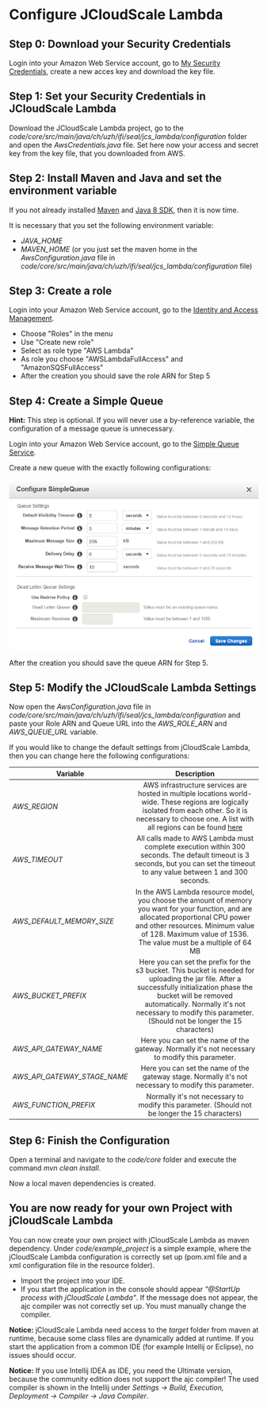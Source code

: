 # Configure JCloudScale Lambda

## Step 0: Download your Security Credentials
Login into your Amazon Web Service account, go to [My Security Credentials](https://console.aws.amazon.com/iam/home?#/security_credential), create a new acces key and download the key file.

## Step 1: Set your Security Credentials in JCloudScale Lambda
Download the JCloudScale Lambda project, go to the *code/core/src/main/java/ch/uzh/ifi/seal/jcs_lambda/configuration* folder and open the *AwsCredentials.java* file. Set here now your access and secret key from the key file, that you downloaded from AWS.

## Step 2: Install Maven and Java and set the environment variable
If you not already installed [Maven](https://maven.apache.org/download.cgi) and [Java 8 SDK](https://docs.oracle.com/javase/8/docs/technotes/guides/install/install_overview.html), then it is now time.

It is necessary that you set the following environment variable:
- *JAVA_HOME*
- *MAVEN_HOME* (or you just set the maven home in the *AwsConfiguration.java* file in *code/core/src/main/java/ch/uzh/ifi/seal/jcs_lambda/configuration* file)

## Step 3: Create a role
Login into your Amazon Web Service account, go to the [Identity and Access Management](https://console.aws.amazon.com/iam/home).
- Choose "Roles" in the menu
- Use "Create new role"
- Select as role type "AWS Lambda"
- As role you choose "AWSLambdaFullAccess" and "AmazonSQSFullAccess"
- After the creation you should save the role ARN for Step 5

## Step 4: Create a Simple Queue
**Hint:** This step is optional. If you will never use a by-reference variable, the configuration of a message queue is unnecessary.

Login into your Amazon Web Service account, go to the [Simple Queue Service](https://console.aws.amazon.com/sqs/home).

Create a new queue with the exactly following configurations:

![SQS-Settings](sqs-settings.PNG "SQS Settings")

After the creation you should save the queue ARN for Step 5.

## Step 5: Modify the JCloudScale Lambda Settings 
Now open the *AwsConfiguration.java* file in *code/core/src/main/java/ch/uzh/ifi/seal/jcs_lambda/configuration* and paste your Role ARN and Queue URL into the *AWS_ROLE_ARN* and *AWS_QUEUE_URL* variable.

If you would like to change the default settings from jCloudScale Lambda, then you can change here the following configurations:

| Variable                      | Description   | 
| -------------                 |:-------------:| 
| *AWS_REGION*                  | AWS infrastructure services are hosted in multiple locations world-wide. These regions are logically isolated from each other. So it is necessary to choose one. A list with all regions can be found [here](http://docs.aws.amazon.com/AWSJavaSDK/latest/javadoc/com/amazonaws/regions/Regions.html) |
| *AWS_TIMEOUT*                 | All calls made to AWS Lambda must complete execution within 300 seconds. The default timeout is 3 seconds, but you can set the timeout to any value between 1 and 300 seconds. |
| *AWS_DEFAULT_MEMORY_SIZE*     | In the AWS Lambda resource model, you choose the amount of memory you want for your function, and are allocated proportional CPU power and other resources. Minimum value of 128. Maximum value of 1536. The value must be a multiple of 64 MB |_MEMORY_SIZE
| *AWS_BUCKET_PREFIX*           | Here you can set the prefix for the s3 bucket. This bucket is needed for uploading the jar file. After a successfully initialization phase the bucket will be removed automatically. Normally it's not necessary to modify this parameter. (Should not be longer the 15 characters) |
| *AWS_API_GATEWAY_NAME*        | Here you can set the name of the gateway. Normally it's not necessary to modify this parameter. |
| *AWS_API_GATEWAY_STAGE_NAME*  | Here you can set the name of the gateway stage. Normally it's not necessary to modify this parameter. |
| *AWS_FUNCTION_PREFIX*         | Normally it's not necessary to modify this parameter. (Should not be longer the 15 characters) |

## Step 6: Finish the Configuration
Open a terminal and navigate to the *code/core* folder and execute the command *mvn clean install*.

Now a local maven dependencies is created.

## You are now ready for your own Project with jCloudScale Lambda
You can now create your own project with jCloudScale Lambda as maven dependency. Under *code/example_project* is a simple example, where the jCloudScale Lambda configuration is correctly set up (pom.xml file and a xml configuration file in the resource folder).

- Import the project into your IDE.
- If you start the application in the console should appear *"@StartUp process with jCloudScale Lambda"*. If the message does not appear, the ajc compiler was not correctly set up. You must manually change the compiler. 

**Notice:** jCloudScale Lambda need access to the *target* folder from maven at runtime, because some class files are dynamically added at runtime. If you start the application from a common IDE (for example Intellij or Eclipse), no issues should occur.

**Notice:** If you use Intellij IDEA as IDE, you need the Ultimate version, because the community edition does not support the ajc compiler! The used compiler is shown in the Intellij under *Settings -> Build, Execution, Deployment -> Compiler -> Java Compiler*.
